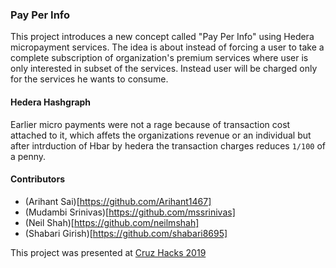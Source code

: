 ### Pay Per Info
This project introduces a new concept called "Pay Per Info" using Hedera micropayment services. The idea is about instead of forcing a user to take a complete subscription of organization's premium services where user is only interested in subset of the services. Instead user will be charged only for the services he wants to consume.

#### Hedera Hashgraph
Earlier micro payments were not a rage because of transaction cost attached to it, which affets the organizations revenue or an individual but after intrduction of Hbar by hedera the transaction charges reduces `1/100` of a penny.


#### Contributors
- (Arihant Sai)[https://github.com/Arihant1467]
- (Mudambi Srinivas)[https://github.com/mssrinivas]
- (Neil Shah)[https://github.com/neilmshah]
- (Shabari Girish)[https://github.com/shabari8695]

This project was presented at [Cruz Hacks 2019](https://www.cruzhacks.com/)